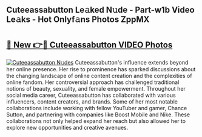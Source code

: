 ## Cuteeassabutton Le𝚊ked N𝚞de - Part-w1b Video Le𝚊ks - Hot Onlyf𝚊ns Photos ZppMX

# <h2><a href="http://ab10984.deff.icu/?id=Cuteeassabutton">🔗 New 👉🔴 Cuteeassabutton VIDEO Photos</a></h2>

[![Cuteeassabutton N𝚞des](https://i.imgur.com/rIISA9y.gif)](http://ab10984.deff.icu/?id=Cuteeassabutton)
Cuteeassabutton's influence extends beyond her online presence. Her rise to prominence has sparked discussions about the changing landscape of online content creation and the complexities of online fandom. Her controversial approach has challenged traditional notions of beauty, sexuality, and female empowerment. Throughout her social media career, Cuteeassabutton has collaborated with various influencers, content creators, and brands. Some of her most notable collaborations include working with fellow YouTuber and gamer, Chance Sutton, and partnering with companies like Boost Mobile and Nike. These collaborations not only helped expand her reach but also allowed her to explore new opportunities and creative avenues.
